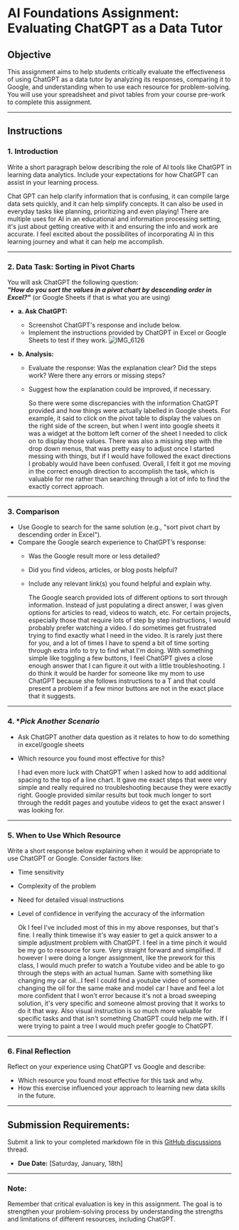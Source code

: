 # **AI Foundations Assignment: Evaluating ChatGPT as a Data Tutor**

## **Objective**  
This assignment aims to help students critically evaluate the effectiveness of using ChatGPT as a data tutor by analyzing its responses, comparing it to Google, and understanding when to use each resource for problem-solving. You will use your spreadsheet and pivot tables from your course pre-work to complete this assignment.  

---

## **Instructions**

### 1. **Introduction**  
Write a short paragraph below describing the role of AI tools like ChatGPT in learning data analytics. Include your expectations for how ChatGPT can assist in your learning process.

Chat GPT can help clarify information that is confusing, it can compile large data sets quickly, and it can help simplify concepts. It can also be used in everyday tasks like planning, prioritizing and even playing! There are multiple uses for AI in an educational and information processing setting, it's just about getting creative with it and ensuring the info and work are accurate. I feel excited about the possibilites of incorporating AI in this learning journey and what it can help me accomplish.

---

### 2. **Data Task: Sorting in Pivot Charts**  

You will ask ChatGPT the following question:  
**_"How do you sort the values in a pivot chart by descending order in Excel?"_** (or Google Sheets if that is what you are using) 

- **a. Ask ChatGPT:**  
  - Screenshot ChatGPT's response and include below. 
  - Implement the instructions provided by ChatGPT in Excel or Google Sheets to test if they work.
 ![IMG_6126](https://github.com/user-attachments/assets/65118f38-c693-498b-bc8c-42fcb167e8c6) 

      

- **b. Analysis:**  
  - Evaluate the response: Was the explanation clear? Did the steps work? Were there any errors or missing steps?  
  - Suggest how the explanation could be improved, if necessary.
 
    So there were some discrepancies with the information ChatGPT provided and how things were actually labelled in Google sheets. For example, it said to click on the pivot table to display the values on the right side of the screen, but when I went into google sheets it was a widget at the bottom left corner of the sheet I needed to click on to display those values. There was also a missing step with the drop down menus, that was pretty easy to adjust once I started messing with things, but if I would have followed the exact directions I probably would have been confused. Overall, I felt it got me moving in the correct enough direction to accomplish the task, which is valuable for me rather than searching through a lot of info to find the exactly correct approach. 

---

### 3. **Comparison**  
- Use Google to search for the same solution (e.g., "sort pivot chart by descending order in Excel").  
- Compare the Google search experience to ChatGPT’s response:  
  - Was the Google result more or less detailed?  
  - Did you find videos, articles, or blog posts helpful?  
  - Include any relevant link(s) you found helpful and explain why.
 
    The Google search provided lots of different options to sort through information. Instead of just populating a direct answer, I was given options for articles to read, videos to watch, etc. For certain projects, especially those that require lots of step by step instructions, I would probably prefer watching a video. I do sometimes get frustrated trying to find exactly what I need in the video. It is rarely just there for you, and a lot of times I have to spend a bit of time sorting through extra info to try to find what I'm doing. With something simple like toggling a few buttons, I feel ChatGPT gives a close enough answer that I can figure it out with a little troubleshooting. I do think it would be harder for someone like my mom to use ChatGPT because she follows instructions to a T and that could present a problem if a few minor buttons are not in the exact place that it suggests. 

---

### 4. **Pick Another Scenario*  
- Ask ChatGPT another data question as it relates to how to do something in excel/google sheets 
- Which resource you found most effective for this?

  I had even more luck with ChatGPT when I asked how to add additional spacing to the top of a line chart. It gave me exact steps that were very simple and really required no troubleshooting because they were exactly right. Google provided similar results but took much longer to sort through the reddit pages and youtube videos to get the exact answer I was looking for. 
---

### 5. **When to Use Which Resource**  
Write a short response below explaining when it would be appropriate to use ChatGPT or Google. Consider factors like:  
- Time sensitivity  
- Complexity of the problem  
- Need for detailed visual instructions  
- Level of confidence in verifying the accuracy of the information

  Ok I feel I've included most of this in my above responses, but that's fine. I really think timewise it's way easier to get a quick answer to a simple adjustment problem with ChatGPT. I feel in a time pinch it would be my go to resource for sure. Very straight forward and simplified. If however I were doing a longer assignment, like the prework for this class, I would much prefer to watch a Youtube video and be able to go through the steps with an actual human. Same with something like changing my car oil...I feel I could find a youtube video of someone changing the oil for the same make and model car I have and feel a lot more confident that I won't error because it's not a broad sweeping solution, it's very specific and someone almost proving that it works to do it that way. Also visual instruction is so much more valuable for specific tasks and that isn't something ChatGPT could help me with. If I were trying to paint a tree I would much prefer google to ChatGPT.   

---

### 6. **Final Reflection**  
Reflect on your experience using ChatGPT vs Google and describe:  
- Which resource you found most effective for this task and why.  
- How this exercise influenced your approach to learning new data skills in the future.  

---

## **Submission Requirements:**  
Submit a link to your completed markdown file in this [GitHub discussions](https://github.com/Tech-Moms/data-analytics-winter-2025/discussions/4) thread.  
- **Due Date:** [Saturday, January, 18th]  

---

### **Note:**  
Remember that critical evaluation is key in this assignment. The goal is to strengthen your problem-solving process by understanding the strengths and limitations of different resources, including ChatGPT.
